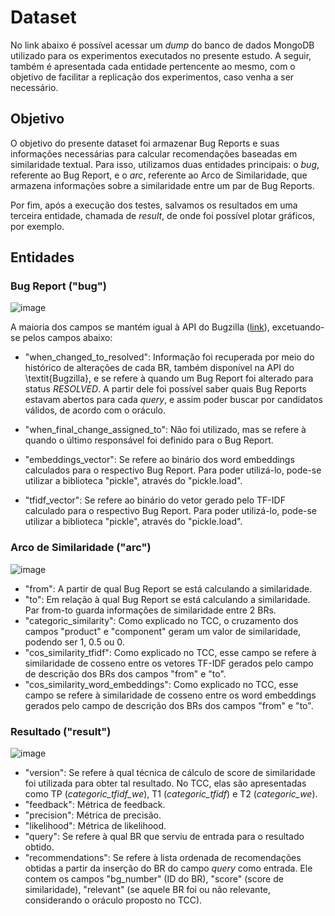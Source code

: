 # Dataset

No link abaixo é possível acessar um _dump_ do banco de dados MongoDB utilizado para os experimentos executados no presente estudo. A seguir, também é apresentada cada entidade pertencente ao mesmo, com o objetivo de facilitar a replicação dos experimentos, caso venha a ser necessário.

## Objetivo

O objetivo do presente dataset foi armazenar Bug Reports e suas informações necessárias para calcular recomendações baseadas em similaridade textual. Para isso, utilizamos duas entidades principais: o _bug_, referente ao Bug Report, e o _arc_, referente ao Arco de Similaridade, que armazena informações sobre a similaridade entre um par de Bug Reports.

Por fim, após a execução dos testes, salvamos os resultados em uma terceira entidade, chamada de _result_, de onde foi possível plotar gráficos, por exemplo.

## Entidades

### **Bug Report ("bug")**

![image](https://user-images.githubusercontent.com/32914505/216782047-0a64e7b4-f0fb-400d-86fb-e38ffb5875ea.png)

A maioria dos campos se mantém igual à API do Bugzilla ([link](https://bmo.readthedocs.io/en/latest/using/understanding.html)), excetuando-se pelos campos abaixo:

- "when_changed_to_resolved": Informação foi recuperada por meio do histórico de alterações de cada BR, também disponível na API do \textit{Bugzilla}, e se refere à quando um Bug Report foi alterado para status _RESOLVED_. A partir dele foi possível saber quais Bug Reports estavam abertos para cada _query_, e assim poder buscar por candidatos válidos, de acordo com o oráculo.

- "when_final_change_assigned_to": Não foi utilizado, mas se refere à quando o último responsável foi definido para o Bug Report.

- "embeddings_vector": Se refere ao binário dos word embeddings calculados para o respectivo Bug Report. Para poder utilizá-lo, pode-se utilizar a biblioteca "pickle", através do "pickle.load".

- "tfidf_vector": Se refere ao binário do vetor gerado pelo TF-IDF calculado para o respectivo Bug Report. Para poder utilizá-lo, pode-se utilizar a biblioteca "pickle", através do "pickle.load".


### **Arco de Similaridade ("arc")**

![image](https://user-images.githubusercontent.com/32914505/216782431-d41c67c3-d28d-4908-b48b-1a9e01c4be9c.png)

- "from": A partir de qual Bug Report se está calculando a similaridade.
- "to": Em relação à qual Bug Report se está calculando a similaridade. Par from-to guarda informações de similaridade entre 2 BRs.
- "categoric_similarity": Como explicado no TCC, o cruzamento dos campos "product" e "component" geram um valor de similaridade, podendo ser 1, 0.5 ou 0.
- "cos_similarity_tfidf": Como explicado no TCC, esse campo se refere à similaridade de cosseno entre os vetores TF-IDF gerados pelo campo de descrição dos BRs dos campos "from" e "to".
- "cos_similarity_word_embeddings": Como explicado no TCC, esse campo se refere à similaridade de cosseno entre os word embeddings gerados pelo campo de descrição dos BRs dos campos "from" e "to".

### **Resultado ("result")**

![image](https://user-images.githubusercontent.com/32914505/216782608-f1294fbf-6ace-412a-a24f-81327d3374a8.png)

- "version": Se refere à qual técnica de cálculo de score de similaridade foi utilizada para obter tal resultado. No TCC, elas são apresentadas como TP (_categoric_tfidf_we_), T1 (_categoric_tfidf_) e T2 (_categoric_we_).
- "feedback": Métrica de feedback.
- "precision": Métrica de precisão.
- "likelihood": Métrica de likelihood.
- "query": Se refere à qual BR que serviu de entrada para o resultado obtido.
- "recommendations": Se refere à lista ordenada de recomendações obtidas a partir da inserção do BR do campo _query_ como entrada. Ele contem os campos "bg_number" (ID do BR), "score" (score de similaridade), "relevant" (se aquele BR foi ou não relevante, considerando o oráculo proposto no TCC).
